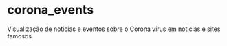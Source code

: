 # corona_events
Visualização de noticias e eventos sobre o Corona vírus em noticias e sites famosos
